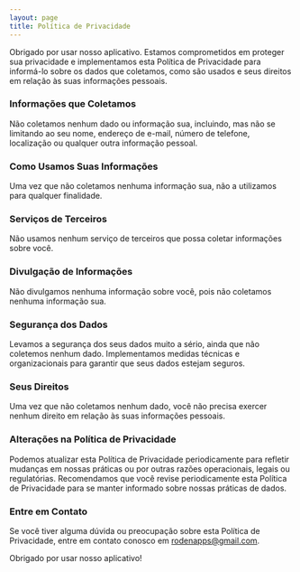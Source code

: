 ```yaml
---
layout: page
title: Política de Privacidade
---
```


Obrigado por usar nosso aplicativo. Estamos comprometidos em proteger sua privacidade e implementamos esta Política de Privacidade para informá-lo sobre os dados que coletamos, como são usados e seus direitos em relação às suas informações pessoais.

### Informações que Coletamos

Não coletamos nenhum dado ou informação sua, incluindo, mas não se limitando ao seu nome, endereço de e-mail, número de telefone, localização ou qualquer outra informação pessoal.

### Como Usamos Suas Informações

Uma vez que não coletamos nenhuma informação sua, não a utilizamos para qualquer finalidade.

### Serviços de Terceiros

Não usamos nenhum serviço de terceiros que possa coletar informações sobre você.

### Divulgação de Informações

Não divulgamos nenhuma informação sobre você, pois não coletamos nenhuma informação sua.

### Segurança dos Dados

Levamos a segurança dos seus dados muito a sério, ainda que não coletemos nenhum dado. Implementamos medidas técnicas e organizacionais para garantir que seus dados estejam seguros.

### Seus Direitos

Uma vez que não coletamos nenhum dado, você não precisa exercer nenhum direito em relação às suas informações pessoais.

### Alterações na Política de Privacidade

Podemos atualizar esta Política de Privacidade periodicamente para refletir mudanças em nossas práticas ou por outras razões operacionais, legais ou regulatórias. Recomendamos que você revise periodicamente esta Política de Privacidade para se manter informado sobre nossas práticas de dados.

### Entre em Contato

Se você tiver alguma dúvida ou preocupação sobre esta Política de Privacidade, entre em contato conosco em rodenapps@gmail.com.

Obrigado por usar nosso aplicativo!